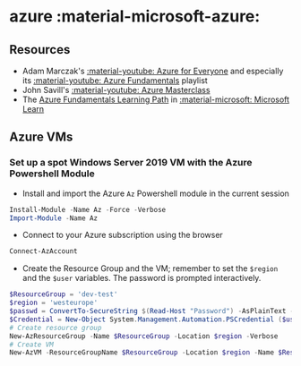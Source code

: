 # azure :material-microsoft-azure:

## Resources

* Adam Marczak's [:material-youtube: Azure for Everyone](https://www.youtube.com/channel/UCdmEIMC3LBil4o0tjaTbj0w) and especially its [:material-youtube: Azure Fundamentals](https://www.youtube.com/playlist?list=PLGjZwEtPN7j-Q59JYso3L4_yoCjj2syrM) playlist
* John Savill's [:material-youtube: Azure Masterclass](https://www.youtube.com/playlist?list=PLlVtbbG169nGccbp8VSpAozu3w9xSQJoY)
* The [Azure Fundamentals Learning Path](https://docs.microsoft.com/en-us/learn/paths/az-900-describe-cloud-concepts/) in [:material-microsoft: Microsoft Learn](https://docs.microsoft.com/en-us/learn/)

## Azure VMs

### Set up a spot Windows Server 2019 VM with the Azure Powershell Module

* Install and import the Azure `Az` Powershell module in the current session
```powershell
Install-Module -Name Az -Force -Verbose
Import-Module -Name Az
```
* Connect to your Azure subscription using the browser
```powershell
Connect-AzAccount
```
* Create the Resource Group and the VM; remember to set the `$region` and the `$user` variables. The password is prompted interactively.
```powershell
$ResourceGroup = 'dev-test'
$region = 'westeurope'
$passwd = ConvertTo-SecureString $(Read-Host "Password") -AsPlainText -Force
$Credential = New-Object System.Management.Automation.PSCredential ($user, $passwd);
# Create resource group
New-AzResourceGroup -Name $ResourceGroup -Location $region -Verbose
# Create VM
New-AzVM -ResourceGroupName $ResourceGroup -Location $region -Name $ResourceGroup -Image Win2019Datacenter -Credential $Credential -Priority Spot -Verbose
```
